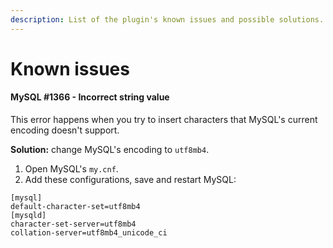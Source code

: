 ```yaml
---
description: List of the plugin's known issues and possible solutions.
---
```


# Known issues

#### MySQL \#1366 - Incorrect string value

This error happens when you try to insert characters that MySQL's current encoding doesn't support.

**Solution:** change MySQL's encoding to `utf8mb4`.  
1. Open MySQL's `my.cnf`.  
2. Add these configurations, save and restart MySQL:

```text
[mysql]
default-character-set=utf8mb4
[mysqld]
character-set-server=utf8mb4
collation-server=utf8mb4_unicode_ci
```

